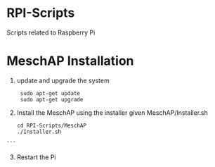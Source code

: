 # RPI-Scripts

Scripts related to Raspberry Pi


# MeschAP Installation
  1. update and upgrade the system
     ```
      sudo apt-get update
      sudo apt-get upgrade
     ```
  2. Install the MeschAP using the installer given MeschAP/Installer.sh
      ```
      cd RPI-Scripts/MeschAP
      ./Installer.sh
    ```
  3. Restart the Pi
